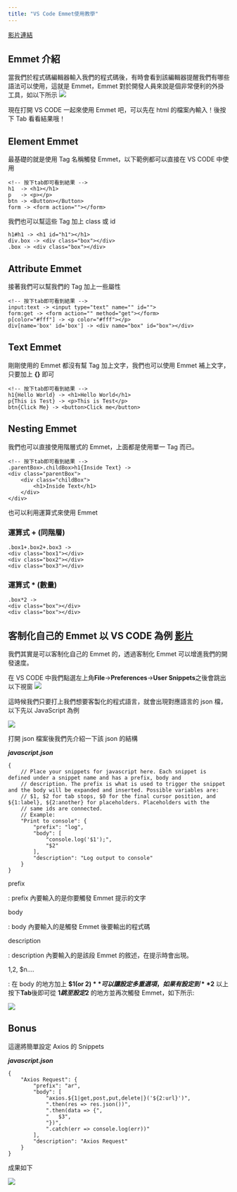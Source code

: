 ```yaml
---
title: "VS Code Emmet使用教學"
---
```


[影片連結](https://www.youtube.com/watch?v=EOFL8NJUlf8&ab_channel=WeiWei)

## Emmet 介紹

當我們於程式碼編輯器輸入我們的程式碼後，有時會看到該編輯器提醒我們有哪些語法可以使用，這就是 Emmet，Emmet 對於開發人員來說是個非常便利的外掛工具，如以下所示
![](https://i.imgur.com/5RcfHaa.gif)

現在打開 VS CODE 一起來使用 Emmet 吧，可以先在 html 的檔案內輸入！後按下 Tab 看看結果哦！

## Element Emmet

最基礎的就是使用 Tag 名稱觸發 Emmet，以下範例都可以直接在 VS CODE 中使用

```htmlembedded=
<!-- 按下tab即可看到結果 -->
h1  -> <h1></h1>
p   -> <p></p>
btn -> <Button></Button>
form -> <form action=""></form>
```

我們也可以幫這些 Tag 加上 class 或 id

```htmlembedded=
h1#h1 -> <h1 id="h1"></h1>
div.box -> <div class="box"></div>
.box -> <div class="box"></div>
```

## Attribute Emmet

接著我們可以幫我們的 Tag 加上一些屬性

```htmlembedded=
<!-- 按下tab即可看到結果 -->
input:text -> <input type="text" name="" id="">
form:get -> <form action="" method="get"></form>
p[color="#fff"] -> <p color="#fff"></p>
div[name='box' id='box'] -> <div name="box" id="box"></div>
```

## Text Emmet

剛剛使用的 Emmet 都沒有幫 Tag 加上文字，我們也可以使用 Emmet 補上文字，只要加上 **{}** 即可

```htmlembedded=
<!-- 按下tab即可看到結果 -->
h1{Hello World} -> <h1>Hello World</h1>
p{This is Test} -> <p>This is Test</p>
btn{Click Me} -> <button>Click me</button>
```

## Nesting Emmet

我們也可以直接使用階層式的 Emmet，上面都是使用單一 Tag 而已。

```htmlembedded=
<!-- 按下tab即可看到結果 -->
.parentBox>.childBox>h1{Inside Text} ->
<div class="parentBox">
    <div class="childBox">
        <h1>Inside Text</h1>
    </div>
</div>
```

也可以利用運算式來使用 Emmet

### 運算式 + (同階層)

```htmlembedded=
.box1+.box2+.box3 ->
<div class="box1"></div>
<div class="box2"></div>
<div class="box3"></div>
```

### 運算式 \* (數量)

```htmlembedded=
.box*2 ->
<div class="box"></div>
<div class="box"></div>
```

## 客制化自己的 Emmet 以 VS CODE 為例 [影片](https://youtu.be/ymiX3x9Hjrg)

我們其實是可以客制化自己的 Emmet 的，透過客制化 Emmet 可以增進我們的開發速度。

在 VS CODE 中我們點選左上角**File**->**Preferences**->**User Snippets**之後會跳出以下視窗
![](https://i.imgur.com/0GZVVPZ.png)

這時候我們只要打上我們想要客製化的程式語言，就會出現對應語言的 json 檔，以下先以 JavaScript 為例

![](https://i.imgur.com/l3JOxA8.png)

打開 json 檔案後我們先介紹一下該 json 的結構

**_javascript.json_**

```json=
{
	// Place your snippets for javascript here. Each snippet is defined under a snippet name and has a prefix, body and
	// description. The prefix is what is used to trigger the snippet and the body will be expanded and inserted. Possible variables are:
	// $1, $2 for tab stops, $0 for the final cursor position, and ${1:label}, ${2:another} for placeholders. Placeholders with the
	// same ids are connected.
	// Example:
	"Print to console": {
		"prefix": "log",
		"body": [
			"console.log('$1');",
			"$2"
		],
		"description": "Log output to console"
	}
}
```

prefix

: prefix 內要輸入的是你要觸發 Emmet 提示的文字

body

: body 內要輸入的是觸發 Emmet 後要輸出的程式碼

description

: description 內要輸入的是該段 Emmet 的敘述，在提示時會出現。

$1,$2, $n....

: 在 body 的地方加上 **$1(or $2)** 可以讓設定多重選項，如果有設定到 **$2** 以上按下**Tab**後即可從 **$1 跳至設定$2** 的地方並再次觸發 Emmet，如下所示:

![](https://i.imgur.com/o0RXuvN.gif)

## Bonus

這邊將簡單設定 Axios 的 Snippets

**_javascript.json_**

```json=
{
	"Axios Request": {
		"prefix": "ar",
		"body": [
			"axios.${1|get,post,put,delete|}('${2:url}')",
			".then(res => res.json())",
			".then(data => {",
			"   $3",
			"})",
			".catch(err => console.log(err))"
		],
		"description": "Axios Request"
	}
}
```

成果如下

![](https://i.imgur.com/fQZACum.gif)
